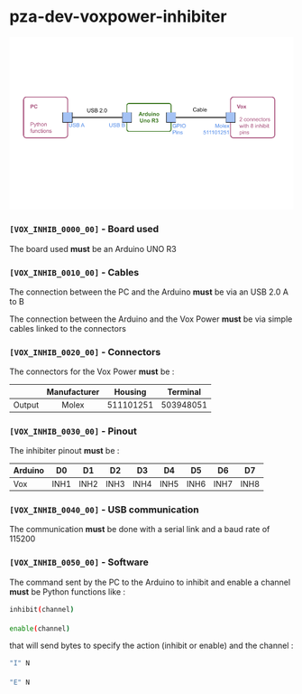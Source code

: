 # pza-dev-voxpower-inhibiter

![global representation of the product](shema-global.png)

### `[VOX_INHIB_0000_00]` - Board used

The board used **must** be an Arduino UNO R3


### `[VOX_INHIB_0010_00]` - Cables

The connection between the PC and the Arduino **must** be via an USB 2.0 A to B

The connection between the Arduino and the Vox Power **must** be via simple cables linked to the connectors

### `[VOX_INHIB_0020_00]` - Connectors

The connectors for the Vox Power **must** be :

|        | Manufacturer | Housing   | Terminal  |
| :----- | :----------: | :-------: | :-------: |
| Output | Molex        | 511101251 | 503948051 |

### `[VOX_INHIB_0030_00]` - Pinout

The inhibiter pinout **must** be :

| Arduino | D0   | D1   | D2   | D3   | D4   | D5   | D6   | D7   |
| :------ | :--: | :--: | :--: | :--: | :--: | :--: | :--: | :--: |
| Vox     | INH1 | INH2 | INH3 | INH4 | INH5 | INH6 | INH7 | INH8 |

### `[VOX_INHIB_0040_00]` - USB communication

The communication **must** be done with a serial link and a baud rate of 115200

### `[VOX_INHIB_0050_00]` - Software

The command sent by the PC to the Arduino to inhibit and enable a channel **must** be Python functions like :
```bash
inhibit(channel)

enable(channel)
```

that will send bytes to specify the action (inhibit or enable) and the channel :
```bash
"I" N

"E" N
```